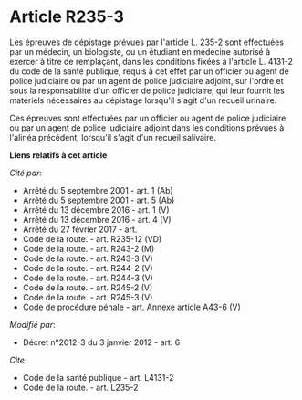 # Article R235-3

Les épreuves de dépistage prévues par l'article L. 235-2 sont effectuées par un médecin, un biologiste, ou un étudiant en
médecine autorisé à exercer à titre de remplaçant, dans les conditions fixées à l'article L. 4131-2 du code de la santé
publique, requis à cet effet par un officier ou agent de police judiciaire ou par un agent de police judiciaire adjoint, sur
l'ordre et sous la responsabilité d'un officier de police judiciaire, qui leur fournit les matériels nécessaires au dépistage
lorsqu'il s'agit d'un recueil urinaire.

Ces épreuves sont effectuées par un officier ou agent de police judiciaire ou par un agent de police judiciaire adjoint dans
les conditions prévues à l'alinéa précédent, lorsqu'il s'agit d'un recueil salivaire.

**Liens relatifs à cet article**

_Cité par_:

  - Arrêté du 5 septembre 2001 - art. 1 (Ab)
  - Arrêté du 5 septembre 2001 - art. 5 (Ab)
  - Arrêté du 13 décembre 2016 - art. 1 (V)
  - Arrêté du 13 décembre 2016 - art. 4 (V)
  - Arrêté du 27 février 2017 - art.
  - Code de la route. - art. R235-12 (VD)
  - Code de la route. - art. R243-2 (M)
  - Code de la route. - art. R243-3 (V)
  - Code de la route. - art. R244-2 (V)
  - Code de la route. - art. R244-3 (V)
  - Code de la route. - art. R245-2 (V)
  - Code de la route. - art. R245-3 (V)
  - Code de procédure pénale - art. Annexe article A43-6 (V)

_Modifié par_:

  - Décret n°2012-3 du 3 janvier 2012 - art. 6

_Cite_:

  - Code de la santé publique - art. L4131-2
  - Code de la route. - art. L235-2
